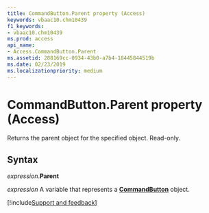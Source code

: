 ```yaml
---
title: CommandButton.Parent property (Access)
keywords: vbaac10.chm10439
f1_keywords:
- vbaac10.chm10439
ms.prod: access
api_name:
- Access.CommandButton.Parent
ms.assetid: 288169cc-0934-43b0-a7b4-18445844519b
ms.date: 02/23/2019
ms.localizationpriority: medium
---
```



# CommandButton.Parent property (Access)

Returns the parent object for the specified object. Read-only.


## Syntax

_expression_.**Parent**

_expression_ A variable that represents a **[CommandButton](Access.CommandButton.md)** object.




[!include[Support and feedback](~/includes/feedback-boilerplate.md)]